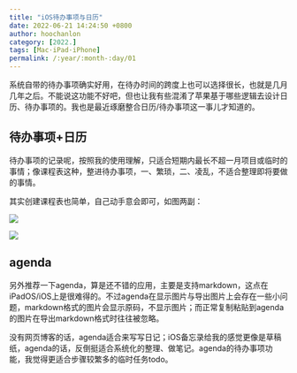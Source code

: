 ```yaml
---
title: "iOS待办事项与日历"
date: 2022-06-21 14:24:50 +0800
author: hoochanlon
category: [2022.]
tags: [Mac·iPad·iPhone]
permalink: /:year/:month-:day/01
---
```


系统自带的待办事项确实好用，在待办时间的跨度上也可以选择很长，也就是几月几年之后。不能说这功能不好吧，但也让我有些混淆了苹果基于哪些逻辑去设计日历、待办事项的。我也是最近琢磨整合日历/待办事项这一事儿才知道的。

<!-- more -->

## 待办事项+日历

待办事项的记录呢，按照我的使用理解，只适合短期内最长不超一月项目或临时的事情；像课程表这种，整进待办事项，一、繁琐，二、凌乱，不适合整理即将要做的事情。

其实创建课程表也简单，自己动手意会即可，如图两副：

![ ](https://i.imgtg.com/2022/06/21/7yZ3a.png)

![ ](https://i.imgtg.com/2022/06/21/7yyhS.jpg)

## agenda

另外推荐一下agenda，算是还不错的应用，主要是支持markdown，这点在iPadOS/iOS上是很难得的。不过agenda在显示图片与导出图片上会存在一些小问题，markdown格式的图片会显示原码，不显示图片；而正常复制粘贴到agenda的图片在导出markdown格式时往往被忽略。

没有网页博客的话，agenda适合来写写日记；iOS备忘录给我的感觉更像是草稿纸，agenda的话，反倒挺适合系统化的整理、做笔记。agenda的待办事项功能，我觉得更适合步骤较繁多的临时任务todo。
